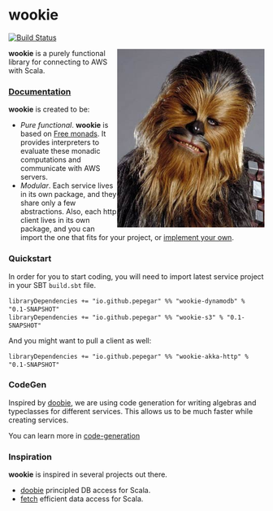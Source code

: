 wookie
======

[![Build Status](https://travis-ci.org/pepegar/wookie.svg?branch=master)](https://travis-ci.org/pepegar/wookie)

<img alt="GHHHAAAAAAHAHHAHAAHAAAAAA" align=right src="chewbacca.jpg"/>

**wookie** is a purely functional library for connecting to AWS with Scala.

### [Documentation][docs]

**wookie** is created to be:

* _Pure functional_.  **wookie** is based on [Free monads][free monads].  It
  provides interpreters to evaluate these monadic computations and communicate
  with AWS servers.
* _Modular_.  Each service lives in its own package, and they share only a few
  abstractions.  Also, each http client lives in its own package, and you can
  import the one that fits for your project, or [implement your own][clients].

### Quickstart
In order for you to start coding, you will need to import latest service project
in your SBT `build.sbt` file.

```
libraryDependencies += "io.github.pepegar" %% "wookie-dynamodb" % "0.1-SNAPSHOT"
libraryDependencies += "io.github.pepegar" %% "wookie-s3" % "0.1-SNAPSHOT"
```

And you might want to pull a client as well:

```
libraryDependencies += "io.github.pepegar" %% "wookie-akka-http" % "0.1-SNAPSHOT"
```

### CodeGen

Inspired by [doobie][doobie], we are using code generation for writing algebras
and typeclasses for different services.  This allows us to be much faster while
creating services.

You can learn more in [code-generation][code-generation]

### Inspiration

**wookie** is inspired in several projects out there.

* [doobie][doobie] principled DB access for Scala.
* [fetch][fetch] efficient data access for Scala.

[docs]: https://pepegar.github.io/wookie
[free monads]: http://typelevel.org/cats/tut/freemonad.html
[clients]: https://pepegar.github.io/wookie/structure.html#HTTP+Clients
[doobie]: https://github.com/tpolecat/doobie
[fetch]: https://github.com/47deg/fetch
[code-generation]: https://github.com/pepegar/wookie/blob/master/wookie-gen/README.md
